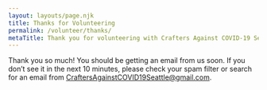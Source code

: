```yaml
---
layout: layouts/page.njk
title: Thanks for Volunteering
permalink: /volunteer/thanks/
metaTitle: Thank you for volunteering with Crafters Against COVID-19 Seattle
---
```


Thank you so much! You should be getting an email from us soon. If you don’t see it in the next 10 minutes, please check your spam filter or search for an email from <a href="mailto:CraftersAgainstCOVID19Seattle@gmail.com">CraftersAgainstCOVID19Seattle@gmail.com</a>.
